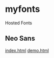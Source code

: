 # myfonts
 Hosted Fonts

## Neo Sans
[index.html](https://suiramus.github.io/myfonts/fonts/neo-sans/index.html)
[demo.html](https://suiramus.github.io/myfonts/fonts/neo-sans/demo.html)